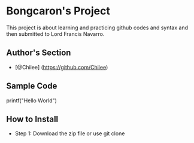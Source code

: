 # Bongcaron's Project
This project is about learning and practicing github codes and syntax and then submitted to Lord Francis Navarro.
## Author's Section
- [@Chiiee] (https://github.com/Chiiee)
## Sample Code
printf("Hello World")
## How to Install
- Step 1: Download the zip file or use git clone
